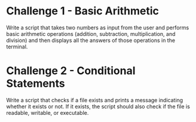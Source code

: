 # **Challenge 1 - Basic Arithmetic**

Write a script that takes two numbers as input from the user and performs basic arithmetic operations (addition, subtraction, multiplication, and division) and then displays all the answers of those operations in the terminal. 

# **Challenge 2 - Conditional Statements**

Write a script that checks if a file exists and prints a message indicating whether it exists or not. If it exists, the script should also check if the file is readable, writable, or executable.